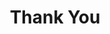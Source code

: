 ---
title: "Thank You"
teaser: "Thanks for filling out my contact form. I'll try to get back to as you soon as possible."
permalink: "/thankyou/"
published: true
---